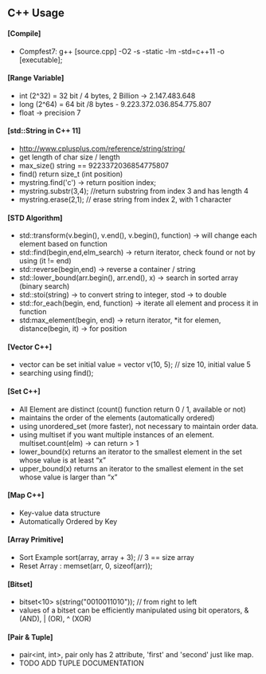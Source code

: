 ## C++ Usage

#### [Compile]
- Compfest7: g++ [source.cpp] -O2 -s -static -lm -std=c++11 -o [executable];

#### [Range Variable]
- int (2^32) = 32 bit / 4 bytes, 2 Billion -> 2.147.483.648
- long (2^64) = 64 bit /8 bytes - 9.223.372.036.854.775.807
- float -> precision 7

#### [std::String in C++ 11]
- http://www.cplusplus.com/reference/string/string/
- get length of char size / length
- max_size() string == 9223372036854775807
- find() return size_t (int position)
- mystring.find('c') -> return position index;
- mystring.substr(3,4); //return substring from index 3 and has length 4
- mystring.erase(2,1); // erase string from index 2, with 1 character

#### [STD Algorithm]
- std::transform(v.begin(), v.end(), v.begin(), function) -> will change each element based on function
- std::find(begin,end,elm_search) -> return iterator, check found or not by using (it != end)
- std::reverse(begin,end) -> reverse a container / string
- std::lower_bound(arr.begin(), arr.end(), x) -> search in sorted array (binary search)
- std::stoi(string) -> to convert string to integer, stod -> to double
- std::for_each(begin, end, function) -> iterate all element and process it in function
- std:max_element(begin, end) -> return iterator, *it for elemen, distance(begin, it) -> for position

#### [Vector C++]
- vector can be set initial value = vector<int> v(10, 5); // size 10, initial value 5
- searching using find();

#### [Set C++]
- All Element are distinct (count() function return 0 / 1, available or not)
- maintains the order of the elements (automatically ordered)
- using unordered_set (more faster), not necessary to maintain order data.
- using multiset if you want multiple instances of an element. multiset.count(elm) -> can return > 1
- lower_bound(x) returns an iterator to the smallest element in the set whose value is at least “x”
- upper_bound(x) returns an iterator to the smallest element in the set whose value is larger than “x”

#### [Map C++]
- Key-value data structure
- Automatically Ordered by Key

#### [Array Primitive]
- Sort Example sort(array, array + 3); // 3 == size array
- Reset Array : memset(arr, 0, sizeof(arr));

#### [Bitset]
- bitset<10> s(string("0010011010")); // from right to left
- values of a bitset can be efficiently manipulated using bit operators, & (AND), | (OR), ^ (XOR)

#### [Pair & Tuple]
- pair<int, int>, pair only has 2 attribute, 'first' and 'second' just like map.
- TODO ADD TUPLE DOCUMENTATION